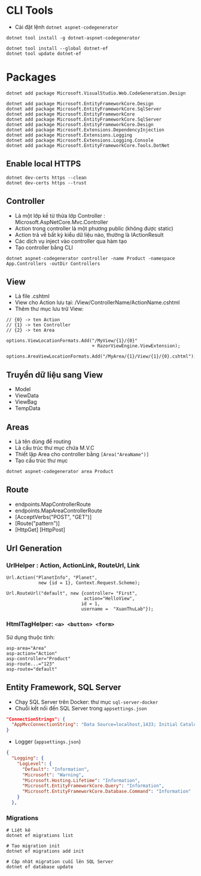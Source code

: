 
# CLI Tools

- Cài đặt lệnh ``dotnet aspnet-codegenerator``

```
dotnet tool install -g dotnet-aspnet-codegenerator

dotnet tool install --global dotnet-ef
dotnet tool update dotnet-ef
```

# Packages

```
dotnet add package Microsoft.VisualStudio.Web.CodeGeneration.Design

dotnet add package Microsoft.EntityFrameworkCore.Design
dotnet add package Microsoft.EntityFrameworkCore.SqlServer
dotnet add package Microsoft.EntityFrameworkCore
dotnet add package Microsoft.EntityFrameworkCore.SqlServer
dotnet add package Microsoft.EntityFrameworkCore.Design
dotnet add package Microsoft.Extensions.DependencyInjection
dotnet add package Microsoft.Extensions.Logging
dotnet add package Microsoft.Extensions.Logging.Console
dotnet add package Microsoft.EntityFrameworkCore.Tools.DotNet
```

## Enable local HTTPS

```
dotnet dev-certs https --clean
dotnet dev-certs https --trust
```

## Controller

- Là một lớp kế từ thừa lớp Controller  : Microsoft.AspNetCore.Mvc.Controller
- Action trong controller là một phương public (không được static)
- Action trả về bất kỳ kiểu dữ liệu nào, thường là IActionResult
- Các dịch vụ inject vào controller qua hàm tạo
- Tạo controller bằng CLI

```
dotnet aspnet-codegenerator controller -name Product -namespace App.Controllers -outDir Controllers
```

## View

- Là file .cshtml
- View cho Action lưu tại: /View/ControllerName/ActionName.cshtml
- Thêm thư mục lưu trữ View:

```
// {0} -> ten Action
// {1} -> ten Controller
// {2} -> ten Area

options.ViewLocationFormats.Add("/MyView/{1}/{0}" 
                                + RazorViewEngine.ViewExtension);

options.AreaViewLocationFormats.Add("/MyArea/{1}/View/{1}/{0}.cshtml");
```

## Truyền dữ liệu sang View

- Model
- ViewData
- ViewBag
- TempData

## Areas

- Là tên dùng để routing
- Là cấu trúc thư mục chứa M.V.C
- Thiết lập Area cho controller bằng ``[Area("AreaName")]``
- Tạo cấu trúc thư mục

```
dotnet aspnet-codegenerator area Product 
```

## Route

- endpoints.MapControllerRoute
- endpoints.MapAreaControllerRoute
- [AcceptVerbs("POST", "GET")]
- [Route("pattern")]
- [HttpGet] [HttpPost]

## Url Generation

### UrlHelper : Action, ActionLink, RouteUrl, Link

```
Url.Action("PlanetInfo", "Planet", 
            new {id = 1}, Context.Request.Scheme);

Url.RouteUrl("default", new {controller= "First", 
                             action="HelloView", 
                            id = 1, 
                            username =  "XuanThuLab"});
```

### HtmlTagHelper: ``<a> <button> <form>``

Sử dụng thuộc tính:

```
asp-area="Area"
asp-action="Action"
asp-controller="Product"
asp-route...="123"
asp-route="default"
```

## Entity Framework, SQL Server

- Chạy SQL Server trên Docker: thư mục ``sql-server-docker``
- Chuỗi kết nối đến SQL Server trong ``appsettings.json``

```json
"ConnectionStrings": {
  "AppMvcConnectionString": "Data Source=localhost,1433; Initial Catalog=appmvc; User ID=SA;Password=Password123"
}
```

- Logger (``appsettings.json``)

```json
{
  "Logging": {
    "LogLevel": {
      "Default": "Information",
      "Microsoft": "Warning",
      "Microsoft.Hosting.Lifetime": "Information",
      "Microsoft.EntityFrameworkCore.Query": "Information",
      "Microsoft.EntityFrameworkCore.Database.Command": "Information"
    }
  },
```

### Migrations

```
# Liệt kê
dotnet ef migrations list

# Tạo migration init
dotnet ef migrations add init

# Cập nhật migration cuối lên SQL Server
dotnet ef database update
```
